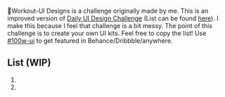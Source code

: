 💯Workout-UI Designs is a challenge originally made by me. This is an improved version of [Daily UI Design Challenge](https://www.dailyui.co/)
(List can be found [here](https://gist.github.com/Pustur/3b2bee790d2c8a966136d76a9157d5e4)). I make this because I feel that challenge is a bit messy.
The point of this challenge is to create your own UI kits. Feel free to copy the list! Use [#100w-ui](https://github.com/topics/100w-ui) to get featured in Behance/Dribbble/anywhere.

## List (WIP)
1.
2. 
